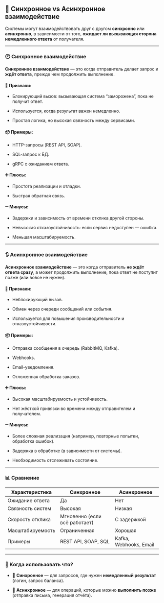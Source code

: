 ## **🔄 Синхронное vs Асинхронное взаимодействие**

  

Системы могут взаимодействовать друг с другом **синхронно** или **асинхронно**, в зависимости от того, **ожидает ли вызывающая сторона немедленного ответа** от получателя.

---

### **🕐 Синхронное взаимодействие**

  

**Синхронное взаимодействие** — это когда отправитель делает запрос и **ждёт ответа**, прежде чем продолжить выполнение.

  

#### **📌 Признаки:**

- Блокирующий вызов: вызывающая система “заморожена”, пока не получит ответ.
    
- Используется, когда результат важен немедленно.
    
- Простая логика, но высокая связность между сервисами.

  

#### **📦 Примеры:**

- HTTP-запросы (REST API, SOAP).
    
- SQL-запрос к БД.
    
- gRPC с ожиданием ответа.

  

#### **➕ Плюсы:**

- Простота реализации и отладки.
    
- Быстрая обратная связь.

  

#### **➖ Минусы:**

- Задержки и зависимость от времени отклика другой стороны.
    
- Невысокая отказоустойчивость: если сервис недоступен — ошибка.
    
- Меньшая масштабируемость.

---

### **🔃 Асинхронное взаимодействие**

  

**Асинхронное взаимодействие** — это когда отправитель **не ждёт ответа сразу**, а может продолжить выполнение, пока ответ не поступит позже (или вовсе не нужен).

  

#### **📌 Признаки:**

- Неблокирующий вызов.
    
- Обмен через очереди сообщений или события.
    
- Используется для повышения производительности и отказоустойчивости.

  

#### **📦 Примеры:**

- Отправка сообщения в очередь (RabbitMQ, Kafka).
    
- Webhooks.
    
- Email-уведомления.
    
- Отложенная обработка заказов.

  

#### **➕ Плюсы:**

- Высокая масштабируемость и устойчивость.
    
- Нет жёсткой привязки во времени между отправителем и получателем.

  

#### **➖ Минусы:**

- Более сложная реализация (например, повторные попытки, обработка ошибок).
    
- Задержка в обработке (в зависимости от системы).
    
- Необходимость отслеживать состояние.

---

### **📊 Сравнение**

|**Характеристика**|**Синхронное**|**Асинхронное**|
|---|---|---|
|Ожидание ответа|Да|Нет|
|Связность систем|Высокая|Низкая|
|Скорость отклика|Мгновенно (если всё работает)|С задержкой|
|Масштабируемость|Ограниченная|Хорошая|
|Примеры|REST API, SOAP, SQL|Kafka, Webhooks, Email|

  

---

### **🧠 Когда использовать что?**

- 🔹 **Синхронное** — для запросов, где нужен **немедленный результат** (логин, запрос баланса).
    
- 🔹 **Асинхронное** — для операций, которые можно **выполнить позже** (отправка письма, генерация отчёта).
